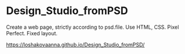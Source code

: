 # Design_Studio_fromPSD


Create a web page, strictly according to psd.file. Use HTML, CSS.  Pixel Perfect. Fixed layout.


https://loshakovaanna.github.io/Design_Studio_fromPSD/
